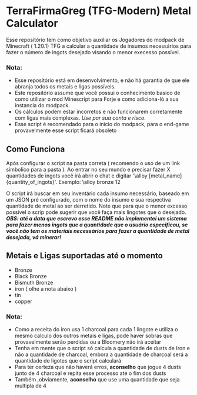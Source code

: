# TerraFirmaGreg (TFG-Modern) Metal Calculator

Esse repositório tem como objetivo auxiliar os Jogadores do modpack de Minecraft ( 1.20.1) TFG a calcular a quantidade de insumos necessários para fazer o número de ingots desejado visando o menor execesso possível.

 ### Nota: 
   - Esse repositório está em desenvolvimento, e não há garantia de que ele abranja todos os metais e ligas possíveis.
   - Este repositório assume que você possui o conhecimento basico de como utilizar o mod Minescript para Forje e como adiciona-ló a sua instancia do modpack.
   - Os cálculos podem estar incorretos e não funcionarem corretamente com ligas mais complexas. *Use por sua conta e risco*.
   - Esse script é recomendado para o início do modpack, para o end-game provavelmente esse script ficará obsoleto


## Como Funciona
Após configurar o script na pasta correta ( recomendo o uso de um link simbolico para a pasta ). Ao entrar no seu mundo e precisar fazer X quantidades de ingots você irá abrir o chat e digitar '\alloy [metal_name] {quantity_of_ingots}'. Exemplo: \alloy bronze 12


O script irá buscar em seu inventário cada insumo necessário, baseado em um JSON pré configurado, com o nome do insumo e sua respectiva quantidade de metal ao ser derretido. Note que para que o menor excesso possivel o scrip pode sugerir que você faça mais lingotes que o desejado. 
***OBS: até a data que escrevo esse README não implementei um sistema para fazer menos ingots que a quantidade que o usuário especificou, se você não tem os materiais necessários para fazer a quantidade de metal desejada, vá minerar!***


## Metais e Ligas suportadas até o momento
 - Bronze
 - Black Bronze
 - Bismuth Bronze
 - iron ( olhe a nota abaixo )
 - tin
 - copper

### Nota:
   - Como a receita do iron usa 1 charcoal para cada 1 lingote e utiliza o mesmo calculo dos outros metais e ligas, pode haver sobras que provavelmente serão perdidas ou a Bloomery não irá aceitar
   - Tenha em mente que o script só calcula a quantidade de dusts de Iron e não a quantidade de charcoal, embora a quantidade de charcoal será a quantidade de ligotes que o script calculará
   - Para ter certeza que não haverá erros, **aconselho** que jogue 4 dusts junto de 4 charcoal e repita esse processo até o fim dos dusts
   - Também ,obviamente, **aconselho** que use uma quantidade que seja multipla de 4

 
